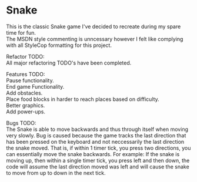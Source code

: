 Snake
=========

This is the classic Snake game I've decided to recreate during my spare time for fun.<br />
The MSDN style commenting is unncessary however I felt like complying with all StyleCop formatting for this project.<br />

Refactor TODO:<br />
All major refactoring TODO's have been completed.

Features TODO:<br />
Pause functionality.<br />
End game Functionality.<br />
Add obstacles.<br />
Place food blocks in harder to reach places based on difficulty.<br />
Better graphics.<br />
Add power-ups.

Bugs TODO:<br />
The Snake is able to move backwards and thus through itself when moving very slowly. Bug is caused because the game tracks the last direction that has been pressed on the keyboard and not neccessarily the last direction the snake moved. That is, if within 1 timer tick, you press two directions, you can essentially move the snake backwards. For example: If the snake is moving up, then within a single timer tick, you press left and then down, the code will assume the last direction moved was left and will cause the snake to move from up to down in the next tick.<br />
